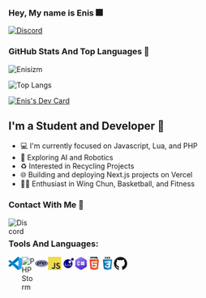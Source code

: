 ### Hey, My name is Enis 🎆

[![Discord](https://img.shields.io/discord/852993180445310997?label=Discord&logo=Discord)][discord]

### GitHub Stats And Top Languages 📌

![Enisizm](https://github-readme-stats.vercel.app/api?username=Enisizm&show_icons=true&theme=dark)

![Top Langs](https://github-readme-stats.vercel.app/api/top-langs/?username=Enisizm&layout=compact&theme=dark)

<a href="https://app.daily.dev/enisizm"><img src="https://api.daily.dev/devcards/v2/5uh9BVEAuuXPioiK0Nuvg.png?type=default&r=zk0" width="356" alt="Enis's Dev Card"/></a>

## I'm a Student and Developer 🎇

- 💻 I'm currently focused on Javascript, Lua, and PHP
- 🤖 Exploring AI and Robotics
- ♻️ Interested in Recycling Projects
- 🌐 Building and deploying Next.js projects on Vercel
- 🏋️‍♂️ Enthusiast in Wing Chun, Basketball, and Fitness

### Contact With Me 🤙

[<img align="left" alt="Discord" width="44px" src="https://i.ibb.co/YtNhB1V/icons8-discord-new-logo-48.png" />][discord]

<br />

### Tools And Languages:

<img align="left" alt="Visual Studio Code" width="26px" src="https://raw.githubusercontent.com/github/explore/80688e429a7d4ef2fca1e82350fe8e3517d3494d/topics/visual-studio-code/visual-studio-code.png" />
<img align="left" alt="PHPStorm" width="26px" src="https://raw.githubusercontent.com/github/explore/8867c741fba4a4e7f8e035baf3d0b7b89511d15d/topics/phpstorm/phpstorm.png" />
<img align="left" alt="PHP" width="26px" src="https://raw.githubusercontent.com/github/explore/737c4b9ab10f9b7498b1f285b9b8e4ee991b8a46/topics/php/php.png" />
<img align="left" alt="JavaScript" width="26px" src="https://raw.githubusercontent.com/github/explore/80688e429a7d4ef2fca1e82350fe8e3517d3494d/topics/javascript/javascript.png" />
<img align="left" alt="Lua" width="26px" src="https://raw.githubusercontent.com/github/explore/80688e429a7d4ef2fca1e82350fe8e3517d3494d/topics/lua/lua.png" />
<img align="left" alt="C#" width="26px" src="https://raw.githubusercontent.com/github/explore/986c238667d1b9b07e8e4d4b93fa5d8f19e6d9cc/topics/csharp/csharp.png" />
<img align="left" alt="HTML5" width="26px" src="https://raw.githubusercontent.com/github/explore/086edc4a5d0510e1414e0a8e906d70a7fe40f5e8/topics/html/html.png" />
<img align="left" alt="CSS3" width="26px" src="https://raw.githubusercontent.com/github/explore/086edc4a5d0510e1414e0a8e906d70a7fe40f5e8/topics/css/css.png" />
<img align="left" alt="GitHub" width="26px" src="https://raw.githubusercontent.com/github/explore/78df643247d429f6cc873026c0622819ad797942/topics/github/github.png" />

<br />
<br />

[discord]: https://discord.gg/cYpR8mcxbC
